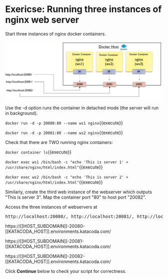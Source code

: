 <h1>Exericse: Running three instances of nginx web server</h1>
Start three instances of nginx docker containers. 

![nginx instances](./assets/nginx.jpg)

Use the -d option runs the container in detached mode (the server will run in background).

`docker run -d -p 20080:80 --name ws1 nginx`{{execute}}

`docker run -d -p 20081:80 --name ws2 nginx`{{execute}}


Check that there are TWO running nginx containers:

`docker container ls`{{execute}}

`docker exec ws1 /bin/bash -c "echo 'This is server 1' > /usr/share/nginx/html/index.html"`{{execute}}

`docker exec ws2 /bin/bash -c "echo 'This is server 2' > /usr/share/nginx/html/index.html"`{{execute}}

Similarly, create the third web instance of the webserver  which outputs "This is server 3". 
Map the container port "80" to host port "20082".

Access the three instances of webservers at
<pre>http://localhost:20080/, http://localhost:20081/, http://localhost:20082/</pre>

https://[[HOST_SUBDOMAIN]]-20080-[[KATACODA_HOST]].environments.katacoda.com/

https://[[HOST_SUBDOMAIN]]-20081-[[KATACODA_HOST]].environments.katacoda.com/

https://[[HOST_SUBDOMAIN]]-20082-[[KATACODA_HOST]].environments.katacoda.com/


Click **Continue** below to check your script for correctness.